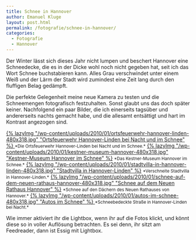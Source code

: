 ```yaml
---
title: Schnee in Hannover
author: Emanuel Kluge
layout: post.html
permalink: /fotografie/schnee-in-hannover/
categories:
  - Fotografie
  - Hannover
---
```


Der Winter lässt sich dieses Jahr nicht lumpen und beschert Hannover eine Schneedecke, die es in der Dicke wohl noch nicht gegeben hat, seit ich das Wort Schnee buchstabieren kann. Alles Grau verschwindet unter einem Weiß und der Lärm der Stadt wird zumindest eine Zeit lang durch den fluffigen Belag gedämpft.

Die perfekte Gelegenheit meine neue Kamera zu testen und die Schneemengen fotografisch festzuhalten. Sonst glaubt uns das doch später keiner. Nachfolgend ein paar Bilder, die ich einerseits tagsüber und andererseits nachts gemacht habe, und die allesamt entsättigt und hart im Kontrast angezogen sind.

<a href="/wp-content/uploads/2010/01/ortsfeuerwehr-hannover-linden.jpg" rel="lightbox">
  {% lazyImg "/wp-content/uploads/2010/01/ortsfeuerwehr-hannover-linden-480x318.jpg" "Ortsfeuerwehr Hannover-Linden bei Nacht und im Schnee" %}
</a>  
<small>*Die Ortsfeuerwehr Hannover-Linden bei Nacht und im Schnee.*</small>

<a href="/wp-content/uploads/2010/01/kestner-museum-hannover.jpg" rel="lightbox">
  {% lazyImg "/wp-content/uploads/2010/01/kestner-museum-hannover-480x318.jpg" "Kestner-Museum Hannover im Schnee" %}</a>  
<small>*Das Kestner-Museum Hannover im Schnee.*</small>

<a href="/wp-content/uploads/2010/01/stadtvilla-in-hannover-linden.jpg" rel="lightbox">
  {% lazyImg "/wp-content/uploads/2010/01/stadtvilla-in-hannover-linden-480x318.jpg" "Stadtvilla in Hannover-Linden" %}</a>  
<small>*Verschneite Stadtvilla in Hannover-Linden.*</small>

<a href="/wp-content/uploads/2010/01/schnee-auf-dem-neuen-rathaus-hannover.jpg" rel="lightbox">
  {% lazyImg "/wp-content/uploads/2010/01/schnee-auf-dem-neuen-rathaus-hannover-480x318.jpg" "Schnee auf dem Neuen Rathaus Hannover" %}</a>  
<small>*Schnee auf den Dächern des Neuen Rathauses von Hannover.*</small>

<a href="/wp-content/uploads/2010/01/autos-im-schnee.jpg" rel="lightbox">
  {% lazyImg "/wp-content/uploads/2010/01/autos-im-schnee-480x318.jpg" "Autos im Schnee" %}
</a>  
<small>*Schneebedeckte Straße in Hannover-Linden bei Nacht.*</small>

Wie immer aktiviert ihr die Lightbox, wenn ihr auf die Fotos klickt, und könnt diese so in voller Auflösung betrachten. Es sei denn, ihr sitzt am Feedreader, dann ist Essig mit Lightbox.
